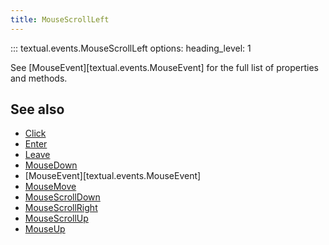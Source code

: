 ```yaml
---
title: MouseScrollLeft
---
```


::: textual.events.MouseScrollLeft
    options:
      heading_level: 1

See [MouseEvent][textual.events.MouseEvent] for the full list of properties and methods.

## See also

- [Click](click.md)
- [Enter](enter.md)
- [Leave](leave.md)
- [MouseDown](mouse_down.md)
- [MouseEvent][textual.events.MouseEvent]
- [MouseMove](mouse_move.md)
- [MouseScrollDown](mouse_scroll_down.md)
- [MouseScrollRight](mouse_scroll_right.md)
- [MouseScrollUp](mouse_scroll_up.md)
- [MouseUp](mouse_up.md)

